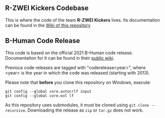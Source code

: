## R-ZWEI Kickers Codebase

This is where the code of the team **R-ZWEI Kickers** lives. Its documentation can be found in the [Wiki of this repository](https://github.com/AK-Smart-Machines-HS-KL/R2K-SPL/wiki)


## B-Human Code Release

This code is based on the official 2021 B-Human code release. Documentation for it can be found in their [public wiki](https://wiki.b-human.de/coderelease2021/).

Previous code releases are tagged with "coderelease&lt;year&gt;", where &lt;year&gt; is the year in which the code was released (starting with 2013).

Please note that **before** you clone this repository on Windows, execute:
```
git config --global core.autocrlf input
git config --global core.eol lf
```

As this repository uses submodules, it must be cloned using `git clone --recursive`. Downloading the release as `zip` or `tar.gz` does not work.
